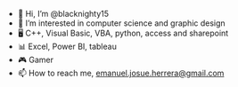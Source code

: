 - 👋 Hi, I’m @blacknighty15
- 👀 I’m interested in computer science and graphic design
- 🖥  C++, Visual Basic, VBA, python, access and sharepoint
- 📊 Excel, Power BI, tableau
- 🎮 Gamer
- 📫 How to reach me, emanuel.josue.herrera@gmail.com

<!---
blacknighty15/blacknighty15 is a ✨ special ✨ repository because its `README.md` (this file) appears on your GitHub profile.
You can click the Preview link to take a look at your changes.
--->
